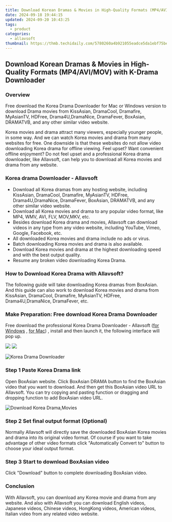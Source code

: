 ```yaml
---
title: Download Korean Dramas & Movies in High-Quality Formats (MP4/AVI/MOV) with K-Drama Downloader
date: 2024-09-18 19:44:15
updated: 2024-09-20 10:43:25
tags:
  - product
categories:
  - allavsoft
thumbnail: https://thmb.techidaily.com/5780260a4b921055eadce5da1ebf75bed86b12220d8bf7217ccedaacd12e24ce.jpg
---
```


## Download Korean Dramas & Movies in High-Quality Formats (MP4/AVI/MOV) with K-Drama Downloader

### Overview

Free download the Korea Drama Downloader for Mac or Windows version to download Drama movies from KissAsian, DramaCool, Dramafire, MyAsianTV, HDFree, Drama4U,DramaNice, DramaFever, BoxAsian, DRAMATVB, and any other similar video website.

Korea movies and drama attract many viewers, especially younger people, in some way. And we can watch Korea movies and drama from many websites for free. One downside is that these websites do not allow video downloading Korea drama for offline viewing. Feel upset? Want convenient offline enjoyment? Do not feel upset and a professional Korea drama downloader, like Allavsoft, can help you to download all Korea movies and drama from any website.

### Korea drama Downloader - Allavsoft

* Download all Korea dramas from any hosting website, including KissAsian, DramaCool, Dramafire, MyAsianTV, HDFree, Drama4U,DramaNice, DramaFever, BoxAsian, DRAMATVB, and any other similar video website.
* Download all Korea movies and drama to any popular video format, like MP4, WMV, AVI, FLV, MOV,MKV, etc.
* Besides download Korea drama and movies, Allavsoft can download videos in any type from any video website, including YouTube, Vimeo, Google, Facebook, etc.
* All downloaded Korea movies and drama include no ads or virus.
* Batch downloading Korea movies and drama is also available.
* Download Korea movies and drama at the highest downloading speed and with the best output quality.
* Resume any broken video downloading Korea Drama.

### How to Download Korea Drama with Allavsoft?

The following guide will take downloading Korea dramas from BoxAsian. And this guide can also work to download Korea movies and drama from KissAsian, DramaCool, Dramafire, MyAsianTV, HDFree, Drama4U,DramaNice, DramaFever, etc.

### Make Preparation: Free download Korea Drama Downloader

Free download the professional Korea Drama Downloader - Allavsoft ([for Windows](https://tools.techidaily.com/allavsoft/products/) , [for Mac](https://tools.techidaily.com/allavsoft/products/)) , install and then launch it, the following interface will pop up.

[![](https://www.allavsoft.com/how-to/../images/how-to/free-download-win.jpg)](https://tools.techidaily.com/allavsoft/products/) [![](https://www.allavsoft.com/how-to/../images/how-to/free-download-mac.jpg)](https://tools.techidaily.com/allavsoft/products/)

![Korea Drama Downloader](https://www.allavsoft.com/how-to/../images/allavsoft/screen-shot-600.jpg)

### Step 1 Paste Korea Drama link

Open BoxAsian website. Click BoxAsian DRAMA button to find the BoxAsian video that you want to download. And then get this BoxAsian video URL to Allavsoft. You can try copying and pasting function or dragging and dropping function to add BoxAsian video URL.

![Download Korea Drama,Movies](https://www.allavsoft.com/how-to/../images/how-to/download-rtmp-video/download-rtmp-video.jpg)

### Step 2 Set final output format (Optional)

Normally Allavsoft will directly save the downloaded BoxAsian Korea movies and drama into its original video format. Of course if you want to take advantage of other video formats click "Automatically Convert to" button to choose your ideal output format.

### Step 3 Start to download BoxAsian video

Click "Download" button to complete downloading BoxAsian video.

### Conclusion

With Allavsoft, you can download any Korea movie and drama from any website. And also with Allavsoft you can download English videos, Japanese videos, Chinese videos, HongKong videos, American videos, Italian video from any related video website.

<ins class="adsbygoogle"
     style="display:block"
     data-ad-format="autorelaxed"
     data-ad-client="ca-pub-7571918770474297"
     data-ad-slot="1223367746"></ins>



<ins class="adsbygoogle"
     style="display:block"
     data-ad-client="ca-pub-7571918770474297"
     data-ad-slot="8358498916"
     data-ad-format="auto"
     data-full-width-responsive="true"></ins>
